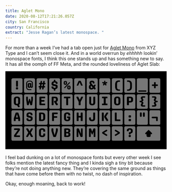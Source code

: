 ```yaml
---
title: Aglet Mono
date: 2020-08-12T17:21:26.057Z
city: San Francisco
country: California
extract: "Jesse Ragan’s latest monospace. "
---
```

For more than a week I’ve had a tab open just for [Aglet Mono](https://xyztype.com/fonts/aglet_mono) from XYZ Type and I can’t seem close it. And in a world overrun by _ehhhhh_ lookin’ monospace fonts, I think this one stands up and has something new to say. It has all the oomph of FF Meta, and the rounded loveliness of Aglet Slab:

![Aglet Mono](/uploads/aglet-mono.png)

I feel bad dunking on a lot of monospace fonts but every other week I see folks mention the latest fancy thing and I kinda sigh a tiny bit because they’re not doing anything new. They’re covering the same ground as things that have come before them with no twist, no dash of inspiration.

Okay, enough moaning, back to work!